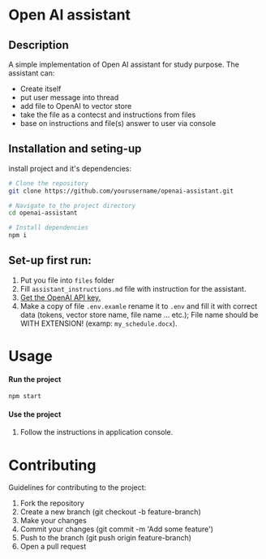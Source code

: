 # Open AI assistant

## Description

A simple implementation of Open AI assistant for study purpose.
The assistant can:

- Create itself
- put user message into thread
- add file to OpenAI to vector store
- take the file as a contecst and instructions from files
- base on instructions and file(s) answer to user via console

## Installation and seting-up

install project and it's dependencies:

```bash
# Clone the repository
git clone https://github.com/yourusername/openai-assistant.git

# Navigate to the project directory
cd openai-assistant

# Install dependencies
npm i
```

## Set-up first run:

1. Put you file into `files` folder
2. Fill `assistant_instructions.md` file with instruction for the assistant.
3. [Get the OpenAI API key.](https://platform.openai.com/docs/quickstart#create-and-export-an-api-key)
4. Make a copy of file `.env.examle` rename it to `.env` and fill it with correct data (tokens, vector store name, file name ... etc.); File name should be WITH EXTENSION! (examp: `my_schedule.docx`).

# Usage

#### Run the project

```
npm start
```

#### Use the project

1. Follow the instructions in application console.

# Contributing

Guidelines for contributing to the project:

1. Fork the repository
2. Create a new branch (git checkout -b feature-branch)
3. Make your changes
4. Commit your changes (git commit -m 'Add some feature')
5. Push to the branch (git push origin feature-branch)
6. Open a pull request
